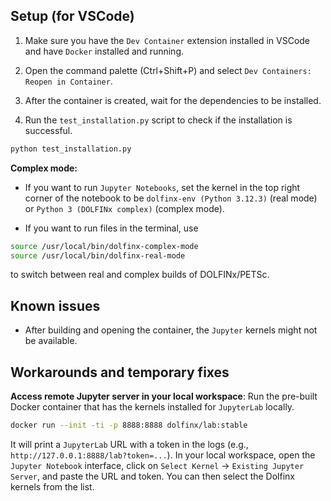 ## Setup (for VSCode)

1. Make sure you have the `Dev Container` extension installed in VSCode and have `Docker` installed and running.

2. Open the command palette (Ctrl+Shift+P) and select `Dev Containers: Reopen in Container`. 

3. After the container is created, wait for the dependencies to be installed.

4. Run the `test_installation.py` script to check if the installation is successful.

```bash
python test_installation.py
```

**Complex mode:**

- If you want to run `Jupyter Notebooks`, set the kernel in the top right corner of the notebook to be `dolfinx-env (Python 3.12.3)` (real mode) or `Python 3 (DOLFINx complex)` (complex mode).

- If you want to run files in the terminal, use

```bash
source /usr/local/bin/dolfinx-complex-mode
source /usr/local/bin/dolfinx-real-mode
```

to switch between real and complex builds of DOLFINx/PETSc.

## Known issues

- After building and opening the container, the `Jupyter` kernels might not be available.

## Workarounds and temporary fixes

**Access remote Jupyter server in your local workspace**: Run the pre-built Docker container that has the kernels installed for `JupyterLab` locally.

```bash
docker run --init -ti -p 8888:8888 dolfinx/lab:stable
```

It will print a `JupyterLab` URL with a token in the logs (e.g., `http://127.0.0.1:8888/lab?token=...`). In your local workspace, open the `Jupyter Notebook` interface, click on `Select Kernel` -> `Existing Jupyter Server`, and paste the URL and token. You can then select the Dolfinx kernels from the list.
